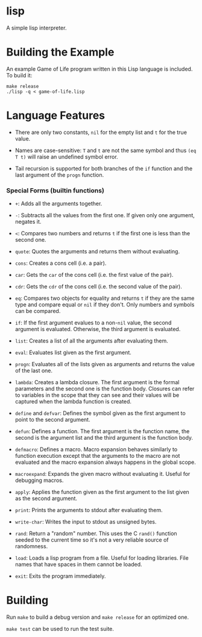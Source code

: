 # lisp

A simple lisp interpreter.

# Building the Example

An example Game of Life program written in this Lisp language is included. To
build it:

```
make release
./lisp -q < game-of-life.lisp
```

# Language Features

- There are only two constants, `nil` for the empty list and `t` for the true
  value.

- Names are case-sensitive: `T` and `t` are not the same symbol and thus
  `(eq T t)` will raise an undefined symbol error.

- Tail recursion is supported for both branches of the `if` function and
  the last argument of the `progn` function.

### Special Forms (builtin functions)

- `+`: Adds all the arguments together.

- `-`: Subtracts all the values from the first one. If given only one argument,
  negates it.

- `<`: Compares two numbers and returns `t` if the first one is less than the
  second one.

- `quote`: Quotes the arguments and returns them without evaluating.

- `cons`: Creates a cons cell (i.e. a pair).

- `car`: Gets the `car` of the cons cell (i.e. the first value of the pair).

- `cdr`: Gets the `cdr` of the cons cell  (i.e. the second value of the pair).

- `eq`: Compares two objects for equality and returns `t` if they are the same
  type and compare equal or `nil` if they don't. Only numbers and symbols can be
  compared.

- `if`: If the first argument evalues to a non-`nil` value, the second argument
  is evaluated. Otherwise, the third argument is evaluated.

- `list`: Creates a list of all the arguments after evaluating them.

- `eval`: Evaluates list given as the first argument.

- `progn`: Evaluates all of the lists given as arguments and returns the value of the last one.

- `lambda`: Creates a lambda closure. The first argument is the formal
  parameters and the second one is the function body. Closures can refer to
  variables in the scope that they can see and their values will be captured
  when the lambda function is created.

- `define` and `defvar`: Defines the symbol given as the first argument to point
  to the second argument.

- `defun`: Defines a function. The first argument is the function name, the
  second is the argument list and the third argument is the function body.

- `defmacro`: Defines a macro. Macro expansion behaves similarly to function
  execution except that the arguments to the macro are not evaluated and the
  macro expansion always happens in the global scope.

- `macroexpand`: Expands the given macro without evaluating it. Useful for
  debugging macros.

- `apply`: Applies the function given as the first argument to the list given as
  the second argument.

- `print`: Prints the arguments to stdout after evaluating them.

- `write-char`: Writes the input to stdout as unsigned bytes.

- `rand`: Return a "random" number. This uses the C `rand()` function seeded to
  the current time so it's not a very reliable source of randomness.

- `load`: Loads a lisp program from a file. Useful for loading libraries. File
  names that have spaces in them cannot be loaded.

- `exit`: Exits the program immediately.

# Building

Run `make` to build a debug version and `make release` for an optimized
one.

`make test` can be used to run the test suite.
